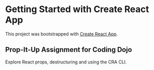 # Getting Started with Create React App

This project was bootstrapped with [Create React App](https://github.com/facebook/create-react-app).

## Prop-It-Up Assignment for Coding Dojo
Explore React props, destructuring and using the CRA CLI.


